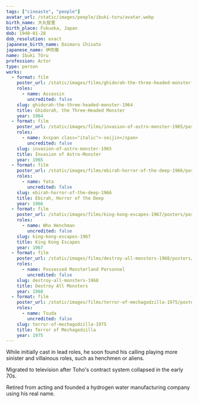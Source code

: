 ```yaml
---
tags: ["cineaste", "people"]
avatar_url: /static/images/people/ibuki-toru/avatar.webp
birth_name: 大丸智里
birth_place: Fukuoka, Japan
dob: 1940-01-28
dob_resolution: exact
japanese_birth_name: Daimaru Chisato
japanese_name: 伊吹徹
name: Ibuki Tôru
profession: Actor
type: person
works:
  - format: film
    poster_url: /static/images/films/ghidorah-the-three-headed-monster-1964/posters/poster.webp
    roles:
      - name: Assassin
        uncredited: false
    slug: ghidorah-the-three-headed-monster-1964
    title: Ghidorah, the Three-Headed Monster
    year: 1964
  - format: film
    poster_url: /static/images/films/invasion-of-astro-monster-1965/posters/poster.webp
    roles:
      - name: X<span class="italic">-seijin</span>
        uncredited: false
    slug: invasion-of-astro-monster-1965
    title: Invasion of Astro-Monster
    year: 1965
  - format: film
    poster_url: /static/images/films/ebirah-horror-of-the-deep-1966/posters/poster.webp
    roles:
      - name: Yata
        uncredited: false
    slug: ebirah-horror-of-the-deep-1966
    title: Ebirah, Horror of the Deep
    year: 1966
  - format: film
    poster_url: /static/images/films/king-kong-escapes-1967/posters/poster.webp
    roles:
      - name: Who Henchman
        uncredited: false
    slug: king-kong-escapes-1967
    title: King Kong Escapes
    year: 1967
  - format: film
    poster_url: /static/images/films/destroy-all-monsters-1968/posters/poster.webp
    roles:
      - name: Possessed Monsterland Personnel
        uncredited: false
    slug: destroy-all-monsters-1968
    title: Destroy All Monsters
    year: 1968
  - format: film
    poster_url: /static/images/films/terror-of-mechagodzilla-1975/posters/poster.webp
    roles:
      - name: Tsuda
        uncredited: false
    slug: terror-of-mechagodzilla-1975
    title: Terror of Mechagodzilla
    year: 1975
---
```


While initially cast in lead roles, he soon found his calling playing more
sinister and villainous roles, such as henchmen or aliens.

Migrated to television after Toho's contract system collapsed in the early 70s.

Retired from acting and founded a hydrogen water manufacturing company using his
real name.
